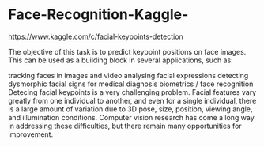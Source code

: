 # Face-Recognition-Kaggle-

https://www.kaggle.com/c/facial-keypoints-detection 

The objective of this task is to predict keypoint positions on face images. This can be used as a building block in several applications, such as:

tracking faces in images and video
analysing facial expressions
detecting dysmorphic facial signs for medical diagnosis
biometrics / face recognition
Detecing facial keypoints is a very challenging problem.  Facial features vary greatly from one individual to another, and even for a single individual, there is a large amount of variation due to 3D pose, size, position, viewing angle, and illumination conditions. Computer vision research has come a long way in addressing these difficulties, but there remain many opportunities for improvement. 
